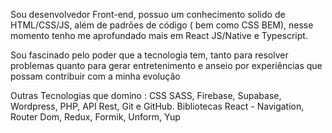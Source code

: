Sou desenvolvedor Front-end, possuo um conhecimento solido de HTML/CSS/JS, além de padrões de código ( bem como CSS BEM), nesse momento tenho me aprofundado mais em React JS/Native e Typescript.

Sou fascinado pelo poder que a tecnologia tem, tanto para resolver problemas quanto para gerar entretenimento e anseio por experiências que possam contribuir com a minha evolução

Outras Tecnologias que domino : CSS SASS, Firebase, Supabase, Wordpress, PHP, API Rest, Git e GitHub.
Bibliotecas React - Navigation, Router Dom, Redux, Formik, Unform, Yup
